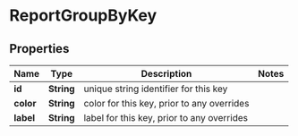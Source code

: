 

# ReportGroupByKey


## Properties

| Name | Type | Description | Notes |
|------------ | ------------- | ------------- | -------------|
|**id** | **String** | unique string identifier for this key |  |
|**color** | **String** | color for this key, prior to any overrides |  |
|**label** | **String** | label for this key, prior to any overrides |  |



